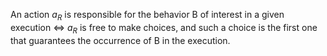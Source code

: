 An action $a_R$ is responsible for the behavior B of interest in a given execution $\iff$ $a_R$ is free to make choices, and such a choice is the first one that guarantees the occurrence of B in the execution.   